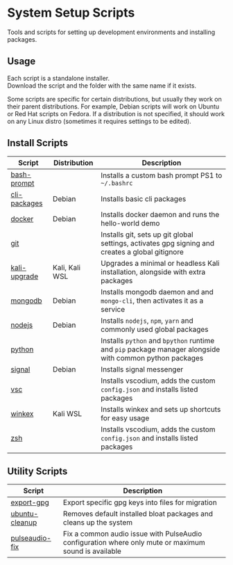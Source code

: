 # System Setup Scripts

Tools and scripts for setting up development environments and installing packages.

## Usage

Each script is a standalone installer.  
Download the script and the folder with the same name if it exists.

Some scripts are specific for certain distributions, but usually they work on their parent distributions. For example, Debian scripts will work on Ubuntu or Red Hat scripts on Fedora. If a distribution is not specified, it should work on any Linux distro (sometimes it requires settings to be edited).

## Install Scripts

|Script|Distribution|Description|
|---|---|---|
|[bash-prompt](/bash-prompt.sh)||Installs a custom bash prompt PS1 to `~/.bashrc`|
|[cli-packages](/cli-packages.sh)|Debian|Installs basic cli packages|
|[docker](/docker.sh)|Debian|Installs docker daemon and runs the hello-world demo|
|[git](/git.sh)||Installs git, sets up git global settings, activates gpg signing and creates a global gitignore|
|[kali-upgrade](/kali-upgrade.sh)|Kali, Kali WSL|Upgrades a minimal or headless Kali installation, alongside with extra packages|
|[mongodb](/mongodb.sh)|Debian|Installs mongodb daemon and and `mongo-cli`, then activates it as a service|
|[nodejs](/nodejs.sh)|Debian|Installs `nodejs`, `npm`, `yarn` and commonly used global packages|
|[python](/python.sh)||Installs `python` and `bpython` runtime and `pip` package manager alongside with common python packages|
|[signal](/signal.sh)|Debian|Installs signal messenger|
|[vsc](/vsc.sh)||Installs vscodium, adds the custom `config.json` and installs listed packages|
|[winkex](/winkex.sh)|Kali WSL|Installs winkex and sets up shortcuts for easy usage|
|[zsh](/vsc.sh)||Installs vscodium, adds the custom `config.json` and installs listed packages|

## Utility Scripts

|Script|Description|
|---|---|
|[export-gpg](/export-gpg.sh)|Export specific gpg keys into files for migration|
|[ubuntu-cleanup](/ubuntu-cleanup.sh)|Removes default installed bloat packages and cleans up the system|
|[pulseaudio-fix](/pulseaudio-fix.sh)|Fix a common audio issue with PulseAudio configuration where only mute or maximum sound is available|
